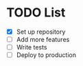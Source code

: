 # TODO List

- [x] Set up repository
- [ ] Add more features
- [ ] Write tests
- [ ] Deploy to production
